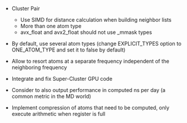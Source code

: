 - Cluster Pair
    - Use SIMD for distance calculation when building neighbor lists
    - More than one atom type
    - avx\_float and avx2\_float should not use _mmask types

- By default, use several atom types (change EXPLICIT\_TYPES option to ONE\_ATOM\_TYPE and set it to false by default)

- Allow to resort atoms at a separate frequency independent of the neighboring
frequency
- Integrate and fix Super-Cluster GPU code
- Consider to also output performance in computed ns per day (a common metric in
the MD world)

* Implement compression of atoms that need to be computed, only execute
arithmetic when register is full

